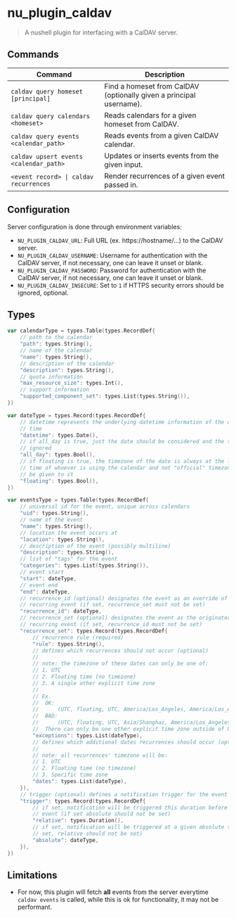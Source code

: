 # nu_plugin_caldav

> A nushell plugin for interfacing with a CalDAV server.

## Commands

| Command                                | Description                                                         |
|----------------------------------------|---------------------------------------------------------------------|
| `caldav query homeset [principal]`     | Find a homeset from CalDAV (optionally given a principal username). |
| `caldav query calendars <homeset>`     | Reads calendars for a given homeset from CalDAV.                    |
| `caldav query events <calendar_path>`  | Reads events from a given CalDAV calendar.                          |
| `caldav upsert events <calendar_path>` | Updates or inserts events from the given input.                     |
| `<event record> \| caldav recurrences` | Render recurrences of a given event passed in.                      |

## Configuration

Server configuration is done through environment variables:

- `NU_PLUGIN_CALDAV_URL`: Full URL (ex. https://hostname/...)
  to the CalDAV server.
- `NU_PLUGIN_CALDAV_USERNAME`: Username for authentication with
  the CalDAV server, if not necessary, one can leave it unset or
  blank.
- `NU_PLUGIN_CALDAV_PASSWORD`: Password for authentication with
  the CalDAV server, if not necessary, one can leave it unset or
  blank.
- `NU_PLUGIN_CALDAV_INSECURE`: Set to `1` if HTTPS security errors
  should be ignored, optional.

## Types

```go
var calendarType = types.Table(types.RecordDef{
	// path to the calendar
	"path": types.String(),
	// name of the calendar
	"name": types.String(),
	// description of the calendar
	"description": types.String(),
	// quota information
	"max_resource_size": types.Int(),
	// support information
	"supported_component_set": types.List(types.String()),
})

var dateType = types.Record(types.RecordDef{
	// datetime represents the underlying datetime information of the date &
	// time
	"datetime": types.Date(),
	// if all_day is true, just the date should be considered and the time
	// ignored
	"all_day": types.Bool(),
	// if floating is true, the timezone of the date is always at the local
	// time of whoever is using the calendar and not "official" timezone should
	// be given to it
	"floating": types.Bool(),
})

var eventsType = types.Table(types.RecordDef{
	// universal id for the event, unique across calendars
	"uid": types.String(),
	// name of the event
	"name": types.String(),
	// location the event occurs at
	"location": types.String(),
	// description of the event (possibly multiline)
	"description": types.String(),
	// list of "tags" for the event
	"categories": types.List(types.String()),
	// event start
	"start": dateType,
	// event end
	"end": dateType,
	// recurrence_id (optional) designates the event as an override of another
	// recurring event (if set, recurrence_set must not be set)
	"recurrence_id": dateType,
	// recurrence_set (optional) designates the event as the originator of a
	// recurring event (if set, recurrence_id must not be set)
	"recurrence_set": types.Record(types.RecordDef{
		// recurrence rule (required)
		"rule": types.String(),
		// defines which recurrences should not occur (optional)
		//
		// note: the timezone of these dates can only be one of:
		// 1. UTC
		// 2. Floating time (no timezone)
		// 3. A single other explicit time zone
		//
		// Ex.
		// 	OK:
		// 		(UTC, floating, UTC, America/Los_Angeles, America/Los_Angeles)
		// 	BAD:
		// 		(UTC, floating, UTC, Asia/Shanghai, America/Los_Angeles)
		// 	There can only be one other explicit time zone outside of UTC.
		"exceptions": types.List(dateType),
		// defines which additional dates recurrences should occur (optional)
        //
		// note: all recurrences' timezone will be:
		// 1. UTC
		// 2. Floating time (no timezone)
		// 3. Specific time zone
		"dates": types.List(dateType),
	}),
	// trigger (optional) defines a notification trigger for the event
	"trigger": types.Record(types.RecordDef{
		// if set, notification will be triggered this duration before the
		// event (if set absolute should not be set)
		"relative": types.Duration(),
		// if set, notification will be triggered at a given absolute time (if
		// set, relative should not be set)
		"absolute": dateType,
	}),
})
```

## Limitations

- For now, this plugin will fetch **all** events from the server
  everytime `caldav events` is called, while this is ok for
  functionality, it may not be performant.

